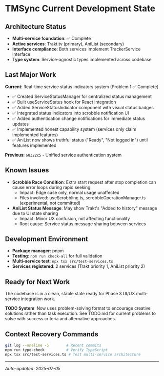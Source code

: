 # TMSync Current Development State

## Architecture Status
- **Multi-service foundation**: ✅ Complete
- **Active services**: Trakt.tv (primary), AniList (secondary)
- **Interface compliance**: Both services implement TrackerService interface
- **Type system**: Service-agnostic types implemented across codebase

## Last Major Work
**Current**: Real-time service status indicators system (Problem 1 ✅ Complete)
- ✅ Created ServiceStatusManager for centralized status management
- ✅ Built useServiceStatus hook for React integration
- ✅ Added ServiceStatusIndicator component with visual status badges
- ✅ Integrated status indicators into scrobble notification UI
- ✅ Added authentication change notifications for immediate status updates
- ✅ Implemented honest capability system (services only claim implemented features)
- ✅ AniList now shows truthful status ("Ready", "Not logged in") until features implemented

**Previous**: `60322c5` - Unified service authentication system

## Known Issues
- **Scrobble Race Condition**: Extra start request after stop completion can cause error loops during rapid seeking
  - Impact: Edge case only, normal usage unaffected
  - Files involved: useScrobbling.ts, scrobbleOperationManager.ts (experimental, not committed)
- **AniList Status Message**: May show Trakt's "Added to history" message due to UI state sharing
  - Impact: Minor UX confusion, not affecting functionality
  - Root cause: Service status message sharing between services

## Development Environment
- **Package manager**: pnpm
- **Testing**: `npm run check-all` for full validation
- **Multi-service test**: `npx tsx src/test-services.ts`
- **Services registered**: 2 services (Trakt priority 1, AniList priority 2)

## Ready for Next Work
The codebase is in a clean, stable state ready for Phase 3 UI/UX multi-service integration work. 

**TODO System**: Now uses problem-solving format to encourage creative solutions rather than task execution. See TODO.md for current problems to solve with success criteria and alternative approaches.

## Context Recovery Commands
```bash
git log --oneline -5        # Recent commits
npm run type-check          # Verify TypeScript
npx tsx src/test-services.ts # Test multi-service architecture
```

---
*Auto-updated: 2025-07-05*